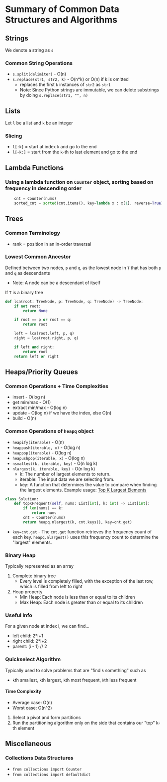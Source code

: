 # Summary of Common Data Structures and Algorithms

## Strings
We denote a string as `s`

### Common String Operations
* `s.split(delimiter)` - O(n)
* `s.replace(str1, str2, k)` - O(n*k) or O(n) if k is omitted
    * replaces the first `k` instances of `str2` as `str1`
    * Note: Since Python strings are immutable, we can delete substrings by doing `s.replace(str1, "", n)`

## Lists
Let `l` be a list and `k` be an integer

### Slicing
* `l[:k]` = start at index `k` and go to the end
* `l[-k:]` = start from the `k`-th to last element and go to the end

## Lambda Functions
### Using a lambda function on `Counter` object, sorting based on frequency in descending order
```py
    cnt = Counter(nums)
    sorted_cnt = sorted(cnt.items(), key=lambda x : x[1], reverse=True)
```

## Trees
### Common Terminology
* rank = position in an in-order traversal

### Lowest Common Ancestor
Defined between two nodes, `p` and `q`, as the lowest node in `T` that has both `p` and `q` as descendants
* Note: A node can be a descendant of itself

If `T` is a binary tree
```py
def lca(root: TreeNode, p: TreeNode, q: TreeNode) -> TreeNode:
    if not root:
        return None

    if root == p or root == q:
        return root

    left = lca(root.left, p, q)
    right = lca(root.right, p, q)

    if left and right:
        return root
    return left or right
```

## Heaps/Priority Queues
### Common Operations + Time Complexities
* insert - O(log n)
* get min/max - O(1)
* extract min/max - O(log n)
* update - O(log n) if we have the index, else O(n)
* build - O(n)

### Common Operations of `heapq` object


* `heapify(iterable)` - O(n)
* `heappush(iterable, x)` - O(log n)
* `heappop(iterable)` - O(log n)
* `heapushpop(iterable, x)` - O(log n)
* `nsmallest(k, iterable, key)` - O(n log k)
* `nlargest(k, iterable, key)` - O(n log k)
    * k: The number of largest elements to return.
    * iterable: The input data we are selecting from.
    * key: A function that determines the value to compare when finding the largest elements.
Example usage: [Top K Largest Elements](https://leetcode.com/problems/top-k-frequent-elements/)
```py
class Solution:
    def topKFrequent(self, nums: List[int], k: int) -> List[int]:
        if len(nums) == k:
            return nums
        cnt = Counter(nums)
        return heapq.nlargest(k, cnt.keys(), key=cnt.get)
```
* `key=cnt.get` - The `cnt.get` function retrieves the frequency count of each key. `heapq.nlargest()` uses this frequency count to determine the "largest" elements.


### Binary Heap
Typically represented as an array
1. Complete binary tree
    * Every level is completely filled, with the exception of the last row, which is filled from left to right
2. Heap property
    * Min Heap: Each node is less than or equal to its children
    * Max Heap: Each node is greater than or equal to its children

### Useful Info
For a given node at index i, we can find...
* left child: 2*i+1
* right child: 2*i+2
* parent: (i - 1) // 2

### Quickselect Algorithm
Typically used to solve problems that are "find `k` something" such as
* `k`th smallest, `k`th largest, `k`th most frequent, `k`th less frequent

#### Time Complexity
* Average case: O(n)
* Worst case: O(n^2)

1. Select a pivot and form partitions
2. Run the partitioning algorithm only on the side that contains our "top" k-th element


## Miscellaneous

### Collections Data Structures
* `from collections import Counter`
* `from collections import defaultdict`


